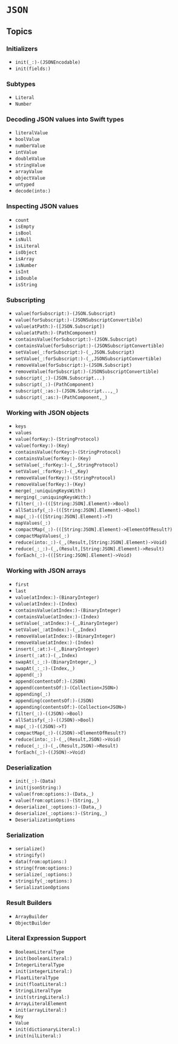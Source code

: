 # ``JSON``

## Topics

### Initializers

- ``init(_:)-(JSONEncodable)``
- ``init(fields:)``

### Subtypes

- ``Literal``
- ``Number``

### Decoding JSON values into Swift types

- ``literalValue``
- ``boolValue``
- ``numberValue``
- ``intValue``
- ``doubleValue``
- ``stringValue``
- ``arrayValue``
- ``objectValue``
- ``untyped``
- ``decode(into:)``

### Inspecting JSON values

- ``count``
- ``isEmpty``
- ``isBool``
- ``isNull``
- ``isLiteral``
- ``isObject``
- ``isArray``
- ``isNumber``
- ``isInt``
- ``isDouble``
- ``isString``

### Subscripting

- ``value(forSubscript:)-(JSON.Subscript)``
- ``value(forSubscript:)-(JSONSubscriptConvertible)``
- ``value(atPath:)-([JSON.Subscript])``
- ``value(atPath:)-(PathComponent)``
- ``containsValue(forSubscript:)-(JSON.Subscript)``
- ``containsValue(forSubscript:)-(JSONSubscriptConvertible)``
- ``setValue(_:forSubscript:)-(_,JSON.Subscript)``
- ``setValue(_:forSubscript:)-(_,JSONSubscriptConvertible)``
- ``removeValue(forSubscript:)-(JSON.Subscript)``
- ``removeValue(forSubscript:)-(JSONSubscriptConvertible)``
- ``subscript(_:)-(JSON.Subscript...)``
- ``subscript(_:)-(PathComponent)``
- ``subscript(_:as:)-(JSON.Subscript...,_)``
- ``subscript(_:as:)-(PathComponent,_)``

### Working with JSON objects

- ``keys``
- ``values``
- ``value(forKey:)-(StringProtocol)``
- ``value(forKey:)-(Key)``
- ``containsValue(forKey:)-(StringProtocol)``
- ``containsValue(forKey:)-(Key)``
- ``setValue(_:forKey:)-(_,StringProtocol)``
- ``setValue(_:forKey:)-(_,Key)``
- ``removeValue(forKey:)-(StringProtocol)``
- ``removeValue(forKey:)-(Key)``
- ``merge(_:uniquingKeysWith:)``
- ``merging(_:uniquingKeysWith:)``
- ``filter(_:)-(([String:JSON].Element)->Bool)``
- ``allSatisfy(_:)-(([String:JSON].Element)->Bool)``
- ``map(_:)-(([String:JSON].Element)->T)``
- ``mapValues(_:)``
- ``compactMap(_:)-(([String:JSON].Element)->ElementOfResult?)``
- ``compactMapValues(_:)``
- ``reduce(into:_:)-(_,(Result,[String:JSON].Element)->Void)``
- ``reduce(_:_:)-(_,(Result,[String:JSON].Element)->Result)``
- ``forEach(_:)-(([String:JSON].Element)->Void)``

### Working with JSON arrays

- ``first``
- ``last``
- ``value(atIndex:)-(BinaryInteger)``
- ``value(atIndex:)-(Index)``
- ``containsValue(atIndex:)-(BinaryInteger)``
- ``containsValue(atIndex:)-(Index)``
- ``setValue(_:atIndex:)-(_,BinaryInteger)``
- ``setValue(_:atIndex:)-(_,Index)``
- ``removeValue(atIndex:)-(BinaryInteger)``
- ``removeValue(atIndex:)-(Index)``
- ``insert(_:at:)-(_,BinaryInteger)``
- ``insert(_:at:)-(_,Index)``
- ``swapAt(_:_:)-(BinaryInteger,_)``
- ``swapAt(_:_:)-(Index,_)`` 
- ``append(_:)``
- ``append(contentsOf:)-(JSON)``
- ``append(contentsOf:)-(Collection<JSON>)``
- ``appending(_:)``
- ``appending(contentsOf:)-(JSON)``
- ``appending(contentsOf:)-(Collection<JSON>)``
- ``filter(_:)-((JSON)->Bool)``
- ``allSatisfy(_:)-((JSON)->Bool)``
- ``map(_:)-((JSON)->T)``
- ``compactMap(_:)-((JSON)->ElementOfResult?)``
- ``reduce(into:_:)-(_,(Result,JSON)->Void)``
- ``reduce(_:_:)-(_,(Result,JSON)->Result)``
- ``forEach(_:)-((JSON)->Void)``

### Deserialization

- ``init(_:)-(Data)``
- ``init(jsonString:)``
- ``value(from:options:)-(Data,_)``
- ``value(from:options:)-(String,_)``
- ``deserialize(_:options:)-(Data,_)``
- ``deserialize(_:options:)-(String,_)``
- ``DeserializationOptions``

### Serialization

- ``serialize()``
- ``stringify()``
- ``data(from:options:)``
- ``string(from:options:)``
- ``serialize(_:options:)``
- ``stringify(_:options:)``
- ``SerializationOptions``

### Result Builders

- ``ArrayBuilder``
- ``ObjectBuilder``

### Literal Expression Support

- ``BooleanLiteralType``
- ``init(booleanLiteral:)``
- ``IntegerLiteralType``
- ``init(integerLiteral:)``
- ``FloatLiteralType``
- ``init(floatLiteral:)``
- ``StringLiteralType``
- ``init(stringLiteral:)``
- ``ArrayLiteralElement``
- ``init(arrayLiteral:)``
- ``Key``
- ``Value``
- ``init(dictionaryLiteral:)``
- ``init(nilLiteral:)``
